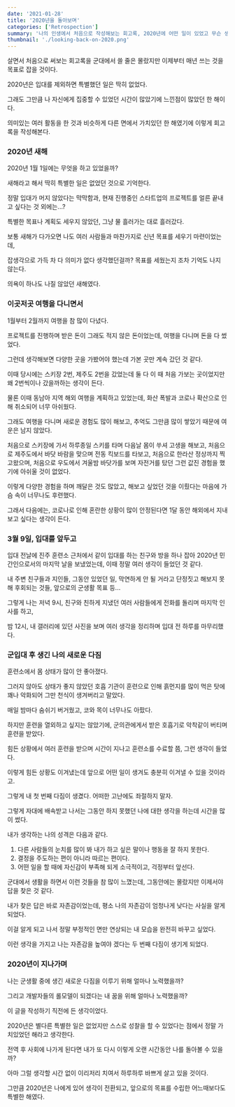 ```yaml
---
date: '2021-01-28'
title: '2020년을 돌아보며'
categories: ['Retrospection']
summary: '나의 인생에서 처음으로 작성해보는 회고록, 2020년에 어떤 일이 있었고 무슨 생각을 했는지를 이 글 속에 담았습니다.'
thumbnail: './looking-back-on-2020.png'
---
```


살면서 처음으로 써보는 회고록을 군대에서 쓸 줄은 몰랐지만 이제부터 매년 쓰는 것을 목표로 잡을 것이다.

2020년은 입대를 제외하면 특별했던 일은 딱히 없었다.

그래도 그만큼 나 자신에게 집중할 수 있었던 시간이 많았기에 느낀점이 많았던 한 해이다.

의미있는 여러 활동을 한 것과 비슷하게 다른 면에서 가치있던 한 해였기에 이렇게 회고록을 작성해본다.

### 2020년 새해

2020년 1월 1일에는 무엇을 하고 있었을까?

새해라고 해서 딱히 특별한 일은 없었던 것으로 기억한다.

정말 입대가 머지 않았다는 막막함과, 현재 진행중인 스타트업의 프로젝트를 얼른 끝내고 싶다는 것 외에는...?

특별한 목표나 계획도 세우지 않았던, 그냥 물 흘러가는 대로 흘러갔다.

보통 새해가 다가오면 나도 여러 사람들과 마찬가지로 신년 목표를 세우기 마련이었는데,

잡생각으로 가득 차 다 의미가 없다 생각했던걸까? 목표를 세웠는지 조차 기억도 나지 않는다.

의욕이 하나도 나질 않았던 새해였다.

### 이곳저곳 여행을 다니면서

1월부터 2월까지 여행을 참 많이 다녔다.

프로젝트를 진행하며 받은 돈이 그래도 적지 않은 돈이었는데, 여행을 다니며 돈을 다 썼었다.

그런데 생각해보면 다양한 곳을 가봤어야 했는데 가본 곳만 계속 갔던 것 같다.

이때 당시에는 스키장 2번, 제주도 2번을 갔었는데 둘 다 이 때 처음 가보는 곳이었지만 왜 2번씩이나 갔을까하는 생각이 든다.

물론 이때 동남아 지역 해외 여행을 계획하고 있었는데, 화산 폭발과 코로나 확산으로 인해 취소되어 너무 아쉬웠다.

그래도 여행을 다니며 새로운 경험도 많이 해보고, 추억도 그만큼 많이 쌓았기 때문에 여운은 남지 않았다.

처음으로 스키장에 가서 하루종일 스키를 타며 다음날 몸이 쑤셔 고생을 해보고, 처음으로 제주도에서 바닷 바람을 맞으며 전동 킥보드를 타보고, 처음으로 한라산 정상까지 찍고왔으며, 처음으로 우도에서 겨울밤 바닷가를 보며 자전거를 탔던 그런 값진 경험을 했기에 아쉬울 것이 없었다.

이렇게 다양한 경험을 하며 깨달은 것도 많았고, 해보고 싶었던 것을 이뤘다는 마음에 가슴 속이 너무나도 후련했다.

그래서 다음에는, 코로나로 인해 혼란한 상황이 많이 안정된다면 1달 동안 해외에서 지내보고 싶다는 생각이 든다.

### 3월 9일, 입대를 앞두고

입대 전날에 진주 훈련소 근처에서 같이 입대를 하는 친구와 방을 하나 잡아 2020년 민간인으로서의 마지막 날을 보냈었는데, 이때 정말 여러 생각이 들었던 것 같다.

내 주변 친구들과 지인들, 그동안 있었던 일, 막연하게 안 될 거라고 단정짓고 해보지 못해 후회되는 것들, 앞으로의 군생활 목표 등...

그렇게 나는 저녁 9시, 친구와 친하게 지냈던 여러 사람들에게 전화를 돌리며 마지막 인사를 하고,

밤 12시, 내 갤러리에 있던 사진을 보며 여러 생각을 정리하며 입대 전 하루를 마무리했다.

### 군입대 후 생긴 나의 새로운 다짐

훈련소에서 몸 상태가 많이 안 좋아졌다.

그러지 않아도 상태가 좋지 않았던 호흡 기관이 훈련으로 인해 흙먼지를 많이 먹은 탓에 꽤나 악화되어 그만 천식이 생겨버리고 말았다.

매일 밤마다 숨쉬기 버거웠고, 코와 목이 너무나도 아팠다.

하지만 훈련을 열외하고 싶지는 않았기에, 군의관에게서 받은 호흡기로 악착같이 버티며 훈련을 받았다.

힘든 상황에서 여러 훈련을 받으며 시간이 지나고 훈련소를 수료할 쯤, 그런 생각이 들었다.

이렇게 힘든 상황도 이겨냈는데 앞으로 어떤 일이 생겨도 충분히 이겨낼 수 있을 것이라고.

그렇게 내 첫 번째 다짐이 생겼다. 어떠한 고난에도 좌절하지 말자.

그렇게 자대에 배속받고 나서는 그동안 하지 못했던 나에 대한 생각을 하는데 시간을 많이 썼다.

내가 생각하는 나의 성격은 다음과 같다.

1. 다른 사람들의 눈치를 많이 봐 내가 하고 싶은 말이나 행동을 잘 하지 못한다.
2. 결정을 주도하는 편이 아니라 따르는 편이다.
3. 어떤 일을 할 때에 자신감이 부족해 되게 소극적이고, 걱정부터 앞선다.

군대에서 생활을 하면서 이런 것들을 참 많이 느꼈는데, 그동안에는 몰랐지만 이제서야 답을 찾은 것 같다.

내가 찾은 답은 바로 자존감이었는데, 평소 나의 자존감이 엄청나게 낮다는 사실을 알게되었다.

이걸 알게 되고 나서 정말 부정적인 면만 연상되는 내 모습을 완전히 바꾸고 싶었다.

이런 생각을 가지고 나는 자존감을 높여야 겠다는 두 번째 다짐이 생기게 되었다.

### 2020년이 지나가며

나는 군생활 중에 생긴 새로운 다짐을 이루기 위해 얼마나 노력했을까?

그리고 개발자들의 롤모델이 되겠다는 내 꿈을 위해 얼마나 노력했을까?

이 글을 작성하기 직전에 든 생각이었다.

2020년은 별다른 특별한 일은 없었지만 스스로 성찰을 할 수 있었다는 점에서 정말 가치있었던 해라고 생각한다.

전역 후 사회에 나가게 된다면 내가 또 다시 이렇게 오랜 시간동안 나를 돌아볼 수 있을까?

아마 그럴 생각할 시간 없이 이리저리 치여서 하루하루 바쁘게 살고 있을 것이다.

그만큼 2020년은 나에게 있어 생각이 전환되고, 앞으로의 목표를 수립한 어느때보다도 특별한 해였다.

